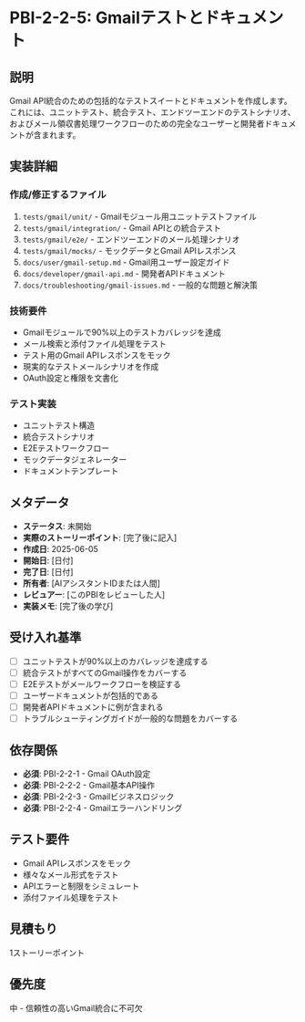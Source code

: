 # PBI-2-2-5: Gmailテストとドキュメント

## 説明

Gmail API統合のための包括的なテストスイートとドキュメントを作成します。
これには、ユニットテスト、統合テスト、エンドツーエンドのテストシナリオ、
およびメール領収書処理ワークフローのための完全なユーザーと開発者ドキュメントが含まれます。

## 実装詳細

### 作成/修正するファイル

1. `tests/gmail/unit/` - Gmailモジュール用ユニットテストファイル
2. `tests/gmail/integration/` - Gmail APIとの統合テスト
3. `tests/gmail/e2e/` - エンドツーエンドのメール処理シナリオ
4. `tests/gmail/mocks/` - モックデータとGmail APIレスポンス
5. `docs/user/gmail-setup.md` - Gmail用ユーザー設定ガイド
6. `docs/developer/gmail-api.md` - 開発者APIドキュメント
7. `docs/troubleshooting/gmail-issues.md` - 一般的な問題と解決策

### 技術要件

- Gmailモジュールで90%以上のテストカバレッジを達成
- メール検索と添付ファイル処理をテスト
- テスト用のGmail APIレスポンスをモック
- 現実的なテストメールシナリオを作成
- OAuth設定と権限を文書化

### テスト実装

- ユニットテスト構造
- 統合テストシナリオ
- E2Eテストワークフロー
- モックデータジェネレーター
- ドキュメントテンプレート

## メタデータ

- **ステータス**: 未開始
- **実際のストーリーポイント**: [完了後に記入]
- **作成日**: 2025-06-05
- **開始日**: [日付]
- **完了日**: [日付]
- **所有者**: [AIアシスタントIDまたは人間]
- **レビュアー**: [このPBIをレビューした人]
- **実装メモ**: [完了後の学び]

## 受け入れ基準

- [ ] ユニットテストが90%以上のカバレッジを達成する
- [ ] 統合テストがすべてのGmail操作をカバーする
- [ ] E2Eテストがメールワークフローを検証する
- [ ] ユーザードキュメントが包括的である
- [ ] 開発者APIドキュメントに例が含まれる
- [ ] トラブルシューティングガイドが一般的な問題をカバーする

## 依存関係

- **必須**: PBI-2-2-1 - Gmail OAuth設定
- **必須**: PBI-2-2-2 - Gmail基本API操作
- **必須**: PBI-2-2-3 - Gmailビジネスロジック
- **必須**: PBI-2-2-4 - Gmailエラーハンドリング

## テスト要件

- Gmail APIレスポンスをモック
- 様々なメール形式をテスト
- APIエラーと制限をシミュレート
- 添付ファイル処理をテスト

## 見積もり

1ストーリーポイント

## 優先度

中 - 信頼性の高いGmail統合に不可欠
